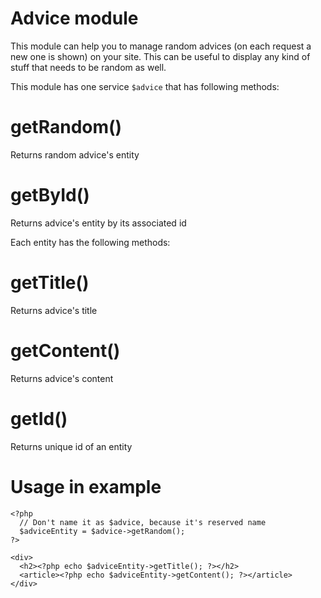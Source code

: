 Advice module
=============

This module can help you to manage random advices (on each request a new one is shown) on your site. This can be useful to display any kind of stuff that needs to be random as well.

This module has one service `$advice` that has following methods:

# getRandom()

Returns random advice's entity

# getById()

Returns advice's entity by its associated id

Each entity has the following methods:

# getTitle()

Returns advice's title

# getContent()

Returns advice's content

# getId()

Returns unique id of an entity

# Usage in example
```
<?php 
  // Don't name it as $advice, because it's reserved name
  $adviceEntity = $advice->getRandom();
?>

<div>
  <h2><?php echo $adviceEntity->getTitle(); ?></h2>
  <article><?php echo $adviceEntity->getContent(); ?></article>
</div>
```
